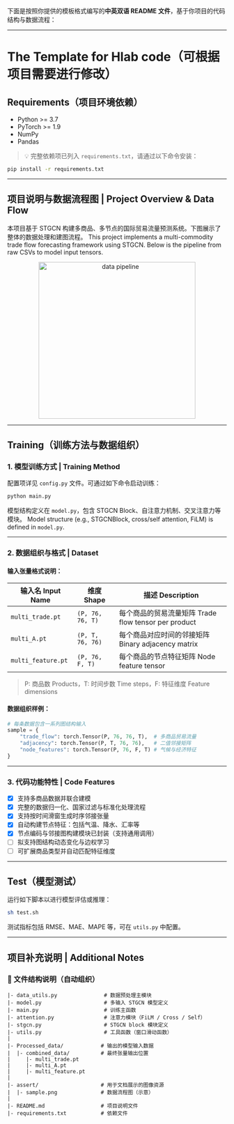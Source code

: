 下面是按照你提供的模板格式编写的**中英双语 README 文件**，基于你项目的代码结构与数据流程：

---

# The Template for Hlab code（可根据项目需要进行修改）

## Requirements（项目环境依赖）

* Python >= 3.7
* PyTorch >= 1.9
* NumPy
* Pandas

> 💡 完整依赖项已列入 `requirements.txt`，请通过以下命令安装：

```bash
pip install -r requirements.txt
```

---

## 项目说明与数据流程图 | Project Overview & Data Flow

本项目基于 STGCN 构建多商品、多节点的国际贸易流量预测系统。下图展示了整体的数据处理和建图流程。
This project implements a multi-commodity trade flow forecasting framework using STGCN. Below is the pipeline from raw CSVs to model input tensors.

<p align="center">
<img src="./assert/sample.png" height="360" alt="data pipeline" align=center />
</p>

---

## Training（训练方法与数据组织）

### 1. 模型训练方式 | Training Method

配置项详见 `config.py` 文件。可通过如下命令启动训练：

```bash
python main.py
```

模型结构定义在 `model.py`，包含 STGCN Block、自注意力机制、交叉注意力等模块。
Model structure (e.g., STGCNBlock, cross/self attention, FiLM) is defined in `model.py`.

---

### 2. 数据组织与格式 | Dataset

#### 输入张量格式说明：

| 输入名 Input Name     | 维度 Shape         | 描述 Description                            |
| ------------------ | ---------------- | ----------------------------------------- |
| `multi_trade.pt`   | `(P, 76, 76, T)` | 每个商品的贸易流量矩阵 Trade flow tensor per product |
| `multi_A.pt`       | `(P, T, 76, 76)` | 每个商品对应时间的邻接矩阵 Binary adjacency matrix     |
| `multi_feature.pt` | `(P, 76, F, T)`  | 每个商品的节点特征矩阵 Node feature tensor           |

> P: 商品数 Products，T: 时间步数 Time steps，F: 特征维度 Feature dimensions

#### 数据组织样例：

```python
# 每条数据包含一系列图结构输入
sample = {
    "trade_flow": torch.Tensor(P, 76, 76, T),  # 多商品贸易流量
    "adjacency": torch.Tensor(P, T, 76, 76),   # 二值邻接矩阵
    "node_features": torch.Tensor(P, 76, F, T) # 气候与经济特征
}
```

---

### 3. 代码功能特性 | Code Features

* [x] 支持多商品数据并联合建模
* [x] 完整的数据归一化、国家过滤与标准化处理流程
* [x] 支持按时间滑窗生成时序邻接张量
* [x] 自动构建节点特征：包括气温、降水、汇率等
* [x] 节点编码与邻接图构建模块已封装（支持通用调用）
* [ ] 拟支持图结构动态变化与边权学习
* [ ] 可扩展商品类型并自动匹配特征维度

---

## Test（模型测试）

运行如下脚本以进行模型评估或推理：

```bash
sh test.sh
```

测试指标包括 RMSE、MAE、MAPE 等，可在 `utils.py` 中配置。

---

## 项目补充说明 | Additional Notes

### 📂 文件结构说明（自动组织）

```
|- data_utils.py               # 数据预处理主模块
|- model.py                    # 多输入 STGCN 模型定义
|- main.py                     # 训练主函数
|- attention.py                # 注意力模块（FiLM / Cross / Self）
|- stgcn.py                    # STGCN block 模块定义
|- utils.py                    # 工具函数（窗口滑动函数）
|
|- Processed_data/            # 输出的模型输入数据
|  |- combined_data/          # 最终张量输出位置
|     |- multi_trade.pt
|     |- multi_A.pt
|     |- multi_feature.pt
|
|- assert/                    # 用于文档展示的图像资源
|  |- sample.png              # 数据流程图（示意）
|
|- README.md                  # 项目说明文件
|- requirements.txt           # 依赖文件
```

